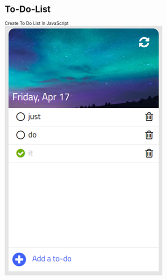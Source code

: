 # To-Do-List
Create To Do List In JavaScript
![alt text](https://github.com/WendyBaiYunwei/to-do-app/blob/master/img/readme.PNG "To do list")